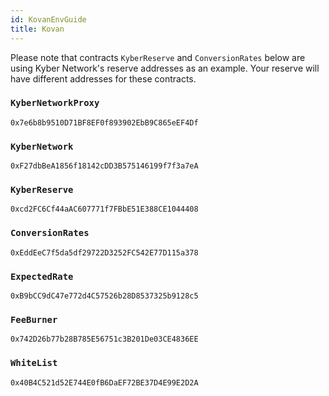 ```yaml
---
id: KovanEnvGuide
title: Kovan
---
```

Please note that contracts `KyberReserve` and `ConversionRates` below are using Kyber Network's reserve addresses as an example. Your reserve will have different addresses for these contracts.


### `KyberNetworkProxy`
`0x7e6b8b9510D71BF8EF0f893902EbB9C865eEF4Df`

### `KyberNetwork`
`0xF27dbBeA1856f18142cDD3B575146199f7f3a7eA`

### `KyberReserve`
`0xcd2FC6Cf44aAC607771f7FBbE51E388CE1044408`

### `ConversionRates`
`0xEddEeC7f5da5df29722D3252FC542E77D115a378`

### `ExpectedRate`
`0xB9bCC9dC47e772d4C57526b28D8537325b9128c5`

### `FeeBurner`
`0x742D26b77b28B785E56751c3B201De03CE4836EE`

### `WhiteList`
`0x40B4C521d52E744E0fB6DaEF72BE37D4E99E2D2A`